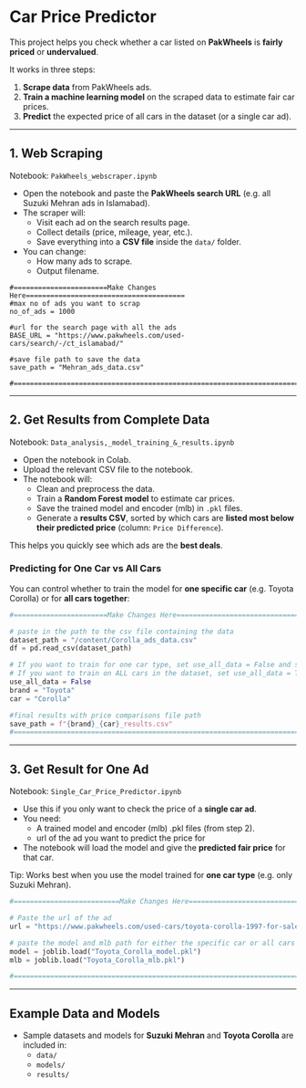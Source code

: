 # Car Price Predictor

This project helps you check whether a car listed on **PakWheels** is **fairly priced** or **undervalued**.  

It works in three steps:  
1. **Scrape data** from PakWheels ads.  
2. **Train a machine learning model** on the scraped data to estimate fair car prices.  
3. **Predict** the expected price of all cars in the dataset (or a single car ad).  

---

## 1. Web Scraping

Notebook: `PakWheels_webscraper.ipynb`  

- Open the notebook and paste the **PakWheels search URL** (e.g. all Suzuki Mehran ads in Islamabad).  
- The scraper will:  
  - Visit each ad on the search results page.  
  - Collect details (price, mileage, year, etc.).  
  - Save everything into a **CSV file** inside the `data/` folder.  
- You can change:  
  - How many ads to scrape.  
  - Output filename.

```
#=======================Make Changes Here=======================================
#max no of ads you want to scrap
no_of_ads = 1000

#url for the search page with all the ads
BASE_URL = "https://www.pakwheels.com/used-cars/search/-/ct_islamabad/"

#save file path to save the data
save_path = "Mehran_ads_data.csv"

#===============================================================================
```
---

## 2. Get Results from Complete Data

Notebook: `Data_analysis,_model_training_&_results.ipynb`  

- Open the notebook in Colab.  
- Upload the relevant CSV file to the notebook.  
- The notebook will:  
  - Clean and preprocess the data.  
  - Train a **Random Forest model** to estimate car prices.  
  - Save the trained model and encoder (mlb) in `.pkl` files.  
  - Generate a **results CSV**, sorted by which cars are **listed most below their predicted price** (column: `Price Difference`).  

This helps you quickly see which ads are the **best deals**.  

### Predicting for One Car vs All Cars  

You can control whether to train the model for **one specific car** (e.g. Toyota Corolla) or for **all cars together**:  

```python
#=======================Make Changes Here=======================================

# paste in the path to the csv file containing the data
dataset_path = "/content/Corolla_ads_data.csv"
df = pd.read_csv(dataset_path)

# If you want to train for one car type, set use_all_data = False and specify brand & car.
# If you want to train on ALL cars in the dataset, set use_all_data = True.
use_all_data = False
brand = "Toyota"
car = "Corolla"

#final results with price comparisons file path
save_path = f"{brand}_{car}_results.csv"
#===============================================================================
```

---

## 3. Get Result for One Ad

Notebook: `Single_Car_Price_Predictor.ipynb`  

- Use this if you only want to check the price of a **single car ad**.  
- You need:  
  - A trained model and encoder (mlb) .pkl files (from step 2).
  - url of the ad you want to predict the price for  
- The notebook will load the model and give the **predicted fair price** for that car.  

Tip: Works best when you use the model trained for **one car type** (e.g. only Suzuki Mehran).  

```python
#==========================Make Changes Here====================================

# Paste the url of the ad
url = "https://www.pakwheels.com/used-cars/toyota-corolla-1997-for-sale-in-islamabad-10429613"

# paste the model and mlb path for either the specific car or all cars
model = joblib.load("Toyota_Corolla_model.pkl")
mlb = joblib.load("Toyota_Corolla_mlb.pkl")

#===============================================================================
```
---

## Example Data and Models

- Sample datasets and models for **Suzuki Mehran** and **Toyota Corolla** are included in:  
  - `data/`  
  - `models/`  
  - `results/` 
